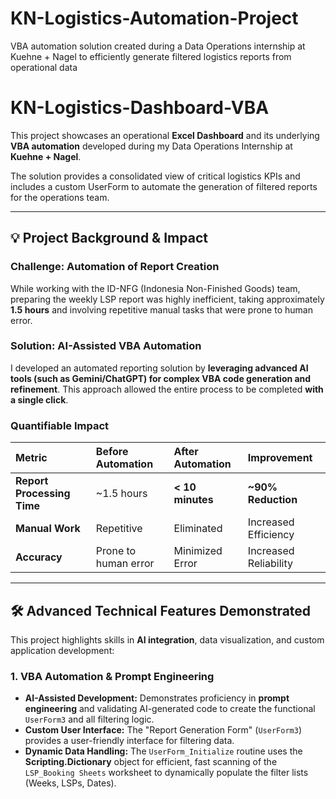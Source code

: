 # KN-Logistics-Automation-Project
VBA automation solution created during a Data Operations internship at Kuehne + Nagel to efficiently generate filtered logistics reports from operational data
# KN-Logistics-Dashboard-VBA

This project showcases an operational **Excel Dashboard** and its underlying **VBA automation** developed during my Data Operations Internship at **Kuehne + Nagel**.

The solution provides a consolidated view of critical logistics KPIs and includes a custom UserForm to automate the generation of filtered reports for the operations team.

---

## 💡 Project Background & Impact

### Challenge: Automation of Report Creation
While working with the ID-NFG (Indonesia Non-Finished Goods) team, preparing the weekly LSP report was highly inefficient, taking approximately **1.5 hours** and involving repetitive manual tasks that were prone to human error.

### Solution: AI-Assisted VBA Automation
I developed an automated reporting solution by **leveraging advanced AI tools (such as Gemini/ChatGPT) for complex VBA code generation and refinement**. This approach allowed the entire process to be completed **with a single click**.

### Quantifiable Impact
| Metric | Before Automation | After Automation | Improvement |
| :--- | :--- | :--- | :--- |
| **Report Processing Time** | ~1.5 hours | **< 10 minutes** | **~90% Reduction** |
| **Manual Work** | Repetitive | Eliminated | Increased Efficiency |
| **Accuracy** | Prone to human error | Minimized Error | Increased Reliability |

---

## 🛠️ Advanced Technical Features Demonstrated

This project highlights skills in **AI integration**, data visualization, and custom application development:

### 1. **VBA Automation & Prompt Engineering**

* **AI-Assisted Development:** Demonstrates proficiency in **prompt engineering** and validating AI-generated code to create the functional `UserForm3` and all filtering logic.
* **Custom User Interface:** The "Report Generation Form" (`UserForm3`) provides a user-friendly interface for filtering data.
* **Dynamic Data Handling:** The `UserForm_Initialize` routine uses the **Scripting.Dictionary** object for efficient, fast scanning of the `LSP_Booking Sheets` worksheet to dynamically populate the filter lists (Weeks, LSPs, Dates).
